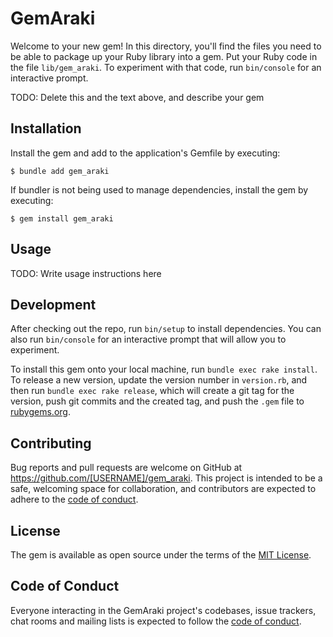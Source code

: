 # GemAraki

Welcome to your new gem! In this directory, you'll find the files you need to be able to package up your Ruby library into a gem. Put your Ruby code in the file `lib/gem_araki`. To experiment with that code, run `bin/console` for an interactive prompt.

TODO: Delete this and the text above, and describe your gem

## Installation

Install the gem and add to the application's Gemfile by executing:

    $ bundle add gem_araki

If bundler is not being used to manage dependencies, install the gem by executing:

    $ gem install gem_araki

## Usage

TODO: Write usage instructions here

## Development

After checking out the repo, run `bin/setup` to install dependencies. You can also run `bin/console` for an interactive prompt that will allow you to experiment.

To install this gem onto your local machine, run `bundle exec rake install`. To release a new version, update the version number in `version.rb`, and then run `bundle exec rake release`, which will create a git tag for the version, push git commits and the created tag, and push the `.gem` file to [rubygems.org](https://rubygems.org).

## Contributing

Bug reports and pull requests are welcome on GitHub at https://github.com/[USERNAME]/gem_araki. This project is intended to be a safe, welcoming space for collaboration, and contributors are expected to adhere to the [code of conduct](https://github.com/[USERNAME]/gem_araki/blob/master/CODE_OF_CONDUCT.md).

## License

The gem is available as open source under the terms of the [MIT License](https://opensource.org/licenses/MIT).

## Code of Conduct

Everyone interacting in the GemAraki project's codebases, issue trackers, chat rooms and mailing lists is expected to follow the [code of conduct](https://github.com/[USERNAME]/gem_araki/blob/master/CODE_OF_CONDUCT.md).

